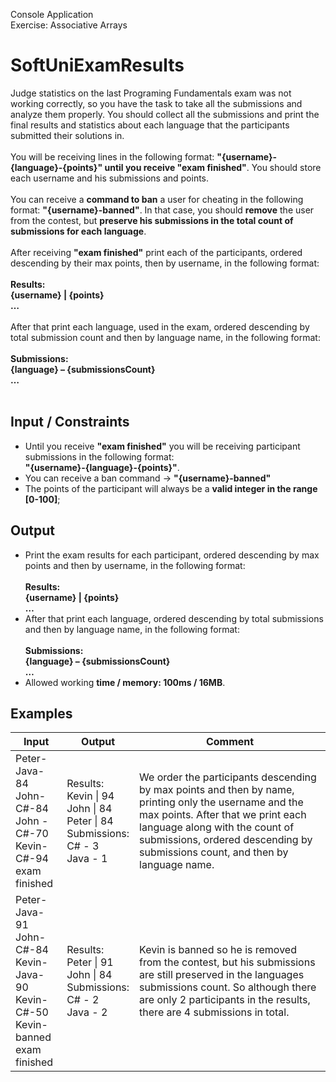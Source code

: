 Console Application<br/>
Exercise: Associative Arrays

# SoftUniExamResults
Judge statistics on the last Programing Fundamentals exam was not working correctly, so you have the task to take all the submissions and analyze them properly. You should collect all the submissions and print the final results and statistics about each language that the participants submitted their solutions in.<br/><br/>
You will be receiving lines in the following format: __"{username}-{language}-{points}" until you receive "exam finished"__. You should store each username and his submissions and points.<br/><br/>
You can receive a __command to ban__ a user for cheating in the following format: __"{username}-banned"__. In that case, you should __remove__ the user from the contest, but __preserve his submissions in the total count of submissions for each language__.<br/><br/>
After receiving __"exam finished"__ print each of the participants, ordered descending by their max points, then by username, in the following format:<br/><br/>
__Results:__<br/>
__{username} | {points}__<br/>
__…__<br/><br/>
After that print each language, used in the exam, ordered descending by total submission count and then by language name, in the following format:<br/><br/>
__Submissions:__<br/>
__{language} – {submissionsCount}__<br/>
__…__<br/><br/>
## Input / Constraints
* Until you receive __"exam finished"__ you will be receiving participant submissions in the following format:<br/> __"{username}-{language}-{points}"__.
* You can receive a ban command -> __"{username}-banned"__
* The points of the participant will always be a __valid integer in the range [0-100]__;
## Output
* Print the exam results for each participant, ordered descending by max points and then by username, in the following format:<br/><br/>
__Results:__<br/>
__{username} | {points}__<br/>
__…__
* After that print each language, ordered descending by total submissions and then by language name, in the following format:<br/><br/>
__Submissions:__<br/>
__{language} – {submissionsCount}__<br/>
__…__
* Allowed working __time / memory: 100ms / 16MB__.
## Examples
Input|Output|Comment
-----|------|-------
Peter-Java-84<br/>John-C#-84<br/>John -C#-70<br/>Kevin-C#-94<br/>exam finished|Results:<br/>Kevin \| 94<br/>John \| 84<br/>Peter \| 84<br/>Submissions:<br/>C# - 3<br/>Java - 1|We order the participants descending by max points and then by name, printing only the username and the max points. After that we print each language along with the count of submissions, ordered descending by submissions count, and then by language name.
Peter-Java-91<br/>John-C#-84<br/>Kevin-Java-90<br/>Kevin-C#-50<br/>Kevin-banned<br/>exam finished|Results:<br/>Peter \| 91<br/>John \| 84<br/>Submissions:<br/>C# - 2<br/>Java - 2|Kevin is banned so he is removed from the contest, but his submissions are still preserved in the languages submissions count. So although there are only 2 participants in the results, there are 4 submissions in total.
